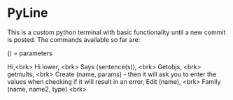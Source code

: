 # PyLine
This is a custom python terminal with basic functionality until a new commit is posted.
The commands available so far are:

() = parameters

Hi,<brk\>
Hi lower, <brk\>
Says (sentence(s)), <brk\>
Getobjs, <brk\>
getmults, <brk\>
Create (name, params) - then it will ask you to enter the values when checking if it will result in an error, <brk>
Edit (name), <brk\>
Family (name, name2, type) <brk\>